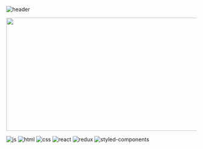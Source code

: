 ![header](https://capsule-render.vercel.app/api?type=waving&color=timeGradient&text=Welcome%20to%20Hareum's%20GitHub🌱%20&animation=twinkling&fontSize=30&fontAlignY=35&fontAlign=50&height=150)

<a href="https://github.com/devxb/gitanimals">
  <img src="https://render.gitanimals.org/farms/{LeeHareum}"width="1000" height="300"/>
</a>

![js](https://img.shields.io/badge/JavaScript-F7DF1E?style=for-the-badge&logo=JavaScript&logoColor=white)
![html](https://img.shields.io/badge/HTML5-E34F26?style=for-the-badge&logo=html5&logoColor=white)
![css](https://img.shields.io/badge/CSS3-1572B6?style=for-the-badge&logo=css3&logoColor=white)
![react](https://img.shields.io/badge/React-20232A?style=for-the-badge&logo=react&logoColor=61DAFB)
![redux](https://img.shields.io/badge/Redux-593D88?style=for-the-badge&logo=redux&logoColor=white)
![styled-components](https://img.shields.io/badge/styled--components-DB7093?style=for-the-badge&logo=styled-components&logoColor=white)

<!--https://github.com/Envoy-VC/awesome-badges?tab=readme-ov-file-->
